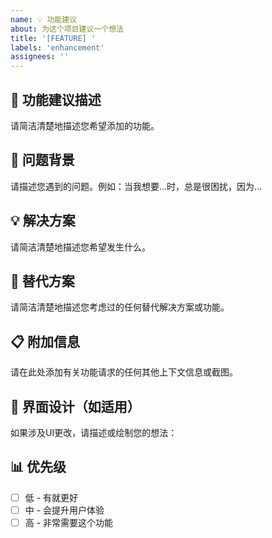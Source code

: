 ```yaml
---
name: 💡 功能建议
about: 为这个项目建议一个想法
title: '[FEATURE] '
labels: 'enhancement'
assignees: ''
---
```


## 🎯 功能建议描述
请简洁清楚地描述您希望添加的功能。

## 🤔 问题背景
请描述您遇到的问题。例如：当我想要...时，总是很困扰，因为...

## 💡 解决方案
请简洁清楚地描述您希望发生什么。

## 🔄 替代方案
请简洁清楚地描述您考虑过的任何替代解决方案或功能。

## 📋 附加信息
请在此处添加有关功能请求的任何其他上下文信息或截图。

## 🎨 界面设计（如适用）
如果涉及UI更改，请描述或绘制您的想法：

## 📊 优先级
- [ ] 低 - 有就更好
- [ ] 中 - 会提升用户体验
- [ ] 高 - 非常需要这个功能
